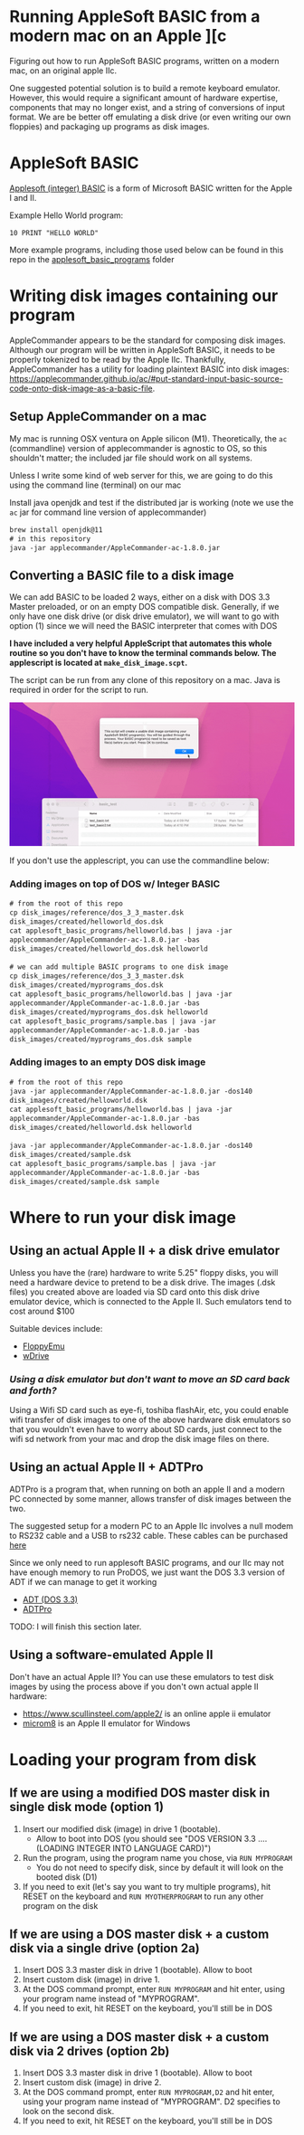# Running AppleSoft BASIC from a modern mac on an Apple ][c

Figuring out how to run AppleSoft BASIC programs, written on a modern mac, on an original apple IIc.

One suggested potential solution is to build a remote keyboard emulator. However, this would require a significant amount of hardware expertise, components that may no longer exist, and a string of conversions of input format. We are be better off emulating a disk drive (or even writing our own floppies) and packaging up programs as disk images.

# AppleSoft BASIC

[Applesoft (integer) BASIC](https://en.wikipedia.org/wiki/Applesoft_BASIC) is a form of Microsoft BASIC written for the Apple I and II.

Example Hello World program:
```
10 PRINT "HELLO WORLD"
```

More example programs, including those used below can be found in this repo in the [applesoft_basic_programs](applesoft_basic_programs/) folder

# Writing disk images containing our program

AppleCommander appears to be the standard for composing disk images. Although our program will be written in AppleSoft BASIC, it needs to be properly tokenized to be read by the Apple IIc. Thankfully, AppleCommander has a utility for loading plaintext BASIC into disk images: https://applecommander.github.io/ac/#put-standard-input-basic-source-code-onto-disk-image-as-a-basic-file.

## Setup AppleCommander on a mac
My mac is running OSX ventura on Apple silicon (M1). Theoretically, the `ac` (commandline) version of applecommander is agnostic to OS, so this shouldn't matter; the included jar file should work on all systems.

Unless I write some kind of web server for this, we are going to do this using the command line (terminal) on our mac

Install java openjdk and test if the distributed jar is working (note we use the `ac` jar for command line version of applecommander)

```
brew install openjdk@11
# in this repository
java -jar applecommander/AppleCommander-ac-1.8.0.jar
```

## Converting a BASIC file to a disk image
We can add BASIC to be loaded 2 ways, either on a disk with DOS 3.3 Master preloaded, or on an empty DOS compatible disk. Generally, if we only have one disk drive (or disk drive emulator), we will want to go with option (1) since we will need the BASIC interpreter that comes with DOS

**I have included a very helpful AppleScript that automates this whole routine so you don't have to know the terminal commands below. The applescript is located at `make_disk_image.scpt`.**

The script can be run from any clone of this repository on a mac. Java is required in order for the script to run. 

![Applescript Usage animated GIF](images/applescript_usage.gif)

If you don't use the applescript, you can use the commandline below:

### Adding images on top of DOS w/ Integer BASIC
```
# from the root of this repo
cp disk_images/reference/dos_3_3_master.dsk disk_images/created/helloworld_dos.dsk
cat applesoft_basic_programs/helloworld.bas | java -jar applecommander/AppleCommander-ac-1.8.0.jar -bas disk_images/created/helloworld_dos.dsk helloworld

# we can add multiple BASIC programs to one disk image
cp disk_images/reference/dos_3_3_master.dsk disk_images/created/myprograms_dos.dsk
cat applesoft_basic_programs/helloworld.bas | java -jar applecommander/AppleCommander-ac-1.8.0.jar -bas disk_images/created/myprograms_dos.dsk helloworld
cat applesoft_basic_programs/sample.bas | java -jar applecommander/AppleCommander-ac-1.8.0.jar -bas disk_images/created/myprograms_dos.dsk sample
```

### Adding images to an empty DOS disk image

```
# from the root of this repo
java -jar applecommander/AppleCommander-ac-1.8.0.jar -dos140 disk_images/created/helloworld.dsk
cat applesoft_basic_programs/helloworld.bas | java -jar applecommander/AppleCommander-ac-1.8.0.jar -bas disk_images/created/helloworld.dsk helloworld

java -jar applecommander/AppleCommander-ac-1.8.0.jar -dos140 disk_images/created/sample.dsk
cat applesoft_basic_programs/sample.bas | java -jar applecommander/AppleCommander-ac-1.8.0.jar -bas disk_images/created/sample.dsk sample
```

# Where to run your disk image

## Using an actual Apple II + a disk drive emulator
Unless you have the (rare) hardware to write 5.25" floppy disks, you will need a hardware device to pretend to be a disk drive. The images (.dsk files) you created above are loaded via SD card onto this disk drive emulator device, which is connected to the Apple II. Such emulators tend to cost around $100

Suitable devices include:
- [FloppyEmu](https://www.bigmessowires.com/floppy-emu/)
- [wDrive](https://ct6502.org/product/wdrive/)

### *Using a disk emulator but don't want to move an SD card back and forth?*
Using a Wifi SD card such as eye-fi, toshiba flashAir, etc, you could enable wifi transfer of disk images to one of the above hardware disk emulators so that you wouldn't even have to worry about SD cards, just connect to the wifi sd network from your mac and drop the disk image files on there.

## Using an actual Apple II + ADTPro
ADTPro is a program that, when running on both an apple II and a modern PC connected by some manner, allows transfer of disk images between the two. 

The suggested setup for a modern PC to an Apple IIc involves a null modem to RS232 cable and a USB to rs232 cable. These cables can be purchased [here](https://retrofloppy.com/products/#USB)

Since we only need to run applesoft BASIC programs, and our IIc may not have enough memory to run ProDOS, we just want the DOS 3.3 version of ADT if we can manage to get it working
- [ADT (DOS 3.3)](https://github.com/david-schmidt/adt)
- [ADTPro](https://adtpro.com/index.html)

TODO: I will finish this section later.

## Using a software-emulated Apple II
Don't have an actual Apple II? You can use these emulators to test disk images by using the process above if you don't own actual apple II hardware:
- https://www.scullinsteel.com/apple2/ is an online apple ii emulator
- [microm8](https://paleotronic.com/software/microm8/) is an Apple II emulator for Windows

# Loading your program from disk

## If we are using a modified DOS master disk in single disk mode (option 1)
1. Insert our modified disk (image) in drive 1 (bootable). 
    - Allow to boot into DOS (you should see "DOS VERSION 3.3 .... (LOADING INTEGER INTO LANGUAGE CARD)")
2. Run the program, using the program name you chose, via `RUN MYPROGRAM`
    - You do not need to specify disk, since by default it will look on the booted disk (D1)
3. If you need to exit (let's say you want to try multiple programs), hit RESET on the keyboard and `RUN MYOTHERPROGRAM` to run any other program on the disk

## If we are using a DOS master disk + a custom disk via a single drive (option 2a)
1. Insert DOS 3.3 master disk in drive 1 (bootable). Allow to boot
2. Insert custom disk (image) in drive 1. 
3. At the DOS command prompt, enter `RUN MYPROGRAM` and hit enter, using your program name instead of "MYPROGRAM".
4. If you need to exit, hit RESET on the keyboard, you'll still be in DOS

## If we are using a DOS master disk + a custom disk via 2 drives (option 2b)
1. Insert DOS 3.3 master disk in drive 1 (bootable). Allow to boot
2. Insert custom disk (image) in drive 2. 
3. At the DOS command prompt, enter `RUN MYPROGRAM,D2` and hit enter, using your program name instead of "MYPROGRAM". D2 specifies to look on the second disk.
4. If you need to exit, hit RESET on the keyboard, you'll still be in DOS

